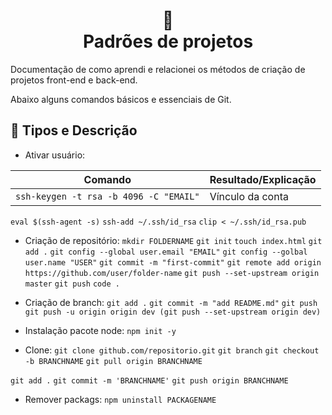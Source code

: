 <h1 align="center">
📄<br>Padrões de projetos
</h1>

Documentação de como aprendi e relacionei os métodos de criação de projetos front-end e back-end.

Abaixo alguns comandos básicos e essenciais de Git.

## 🦄 Tipos e Descrição

- Ativar usuário:
<table>

<thead>
<tr>
<th>Comando</th>
<th>Resultado/Explicação</th>
</tr>
</thead>

<tbody>
<tr>
<td><code>ssh-keygen -t rsa -b 4096 -C "EMAIL"</code></td>
<td>Vínculo da conta</td>
</tr>
</tbody>

</table>

`eval $(ssh-agent -s)`
`ssh-add ~/.ssh/id_rsa`
`clip < ~/.ssh/id_rsa.pub`

- Criação de repositório:
  `mkdir FOLDERNAME`
  `git init`
  `touch index.html`
  `git add .`
  `git config --global user.email "EMAIL"`
  `git config --golbal user.name "USER"`
  `git commit -m "first-commit"`
  `git remote add origin https://github.com/user/folder-name`
  `git push --set-upstream origin master`
  `git push`
  `code .`

- Criação de branch:
  `git add .`
  `git commit -m "add README.md"`
  `git push`
  `git push -u origin origin dev (git push --set-upstream origin dev)`

- Instalação pacote node:
  `npm init -y`

- Clone:
  `git clone github.com/repositorio.git`
  `git branch`
  `git checkout -b BRANCHNAME`
  `git pull origin BRANCHNAME`

`git add .`
`git commit -m 'BRANCHNAME'`
`git push origin BRANCHNAME`

- Remover packags:
  `npm uninstall PACKAGENAME`
